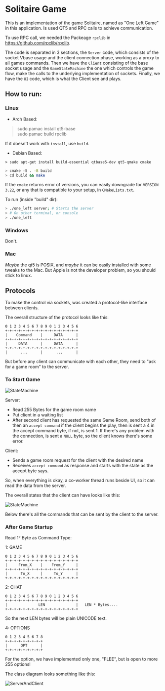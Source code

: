 # Solitaire Game

This is an implementation of the game Solitaire, named as "One Left Game" in this
application. Is used QT5 and RPC calls to achieve communication.

To use RPC call, we needed the Packeage `rpclib` in https://github.com/rpclib/rpclib.

The code is separated in 3 sections, the `Server` code, which consists of the socket Vbase usage
and the client connection phase, working as a proxy to all games commands. Then we have the `Client`
consisting of the base socket usage and the `GameStateMachine` the one which controls the
game flow, make the calls to the underlying implementation of sockets. Finally, we have
the `UI` code, which is what the Client see and plays.

## How to run:

### Linux

- Arch Based:

> sudo pamac install qt5-base   
> sudo pamac build rpclib

If it doesn't work with `install`, use `build`.

- Debian Based:

```
> sudo apt-get install build-essential qtbase5-dev qt5-qmake cmake
```

```bash
> cmake -S . -B build
> cd build && make
```

If the `cmake` returns error of versions, you can easily downgrade for `VERSION 3.22`, or any that is compatible to
your setup, in `CMakeLists.txt`.


To run (inside "build" dir):
```bash
> ./one_left server; # Starts the server
> # On other terminal, or console
> ./one_left
```

### Windows

Don't.

### Mac

_Maybe_ the qt5 is POSIX, and _maybe_ it can be easily installed with some tweaks to the Mac.
But Apple is not the developer problem, so you should stick to linux.

## Protocols

To make the control via sockets, was created a protocol-like interface between clients.

The overall structure of the protocol looks like this:

```
0 1 2 3 4 5 6 7 8 9 0 1 2 3 4 5 6
+-+-+-+-+-+-+-+-+-+-+-+-+-+-+-+-+
|    Command    |     DATA      |
+-+-+-+-+-+-+-+-+-+-+-+-+-+-+-+-+
|     DATA      |     DATA      |
+-+-+-+-+-+-+-+-+-+-+-+-+-+-+-+-+
|      ...      |      ...      |
```

But before any client can communicate with each other, they need to "ask for a game room"
to the server.

### To Start Game

![StateMachine](./resources/ConnectionSetup.png)

Server:

- Read 255 Bytes for the game room name
- Put client in a waiting list
- After second client has requested the same Game Room, send both of then an `accept command`
  if the client begins the play, then is sent a 4 in the accept command byte, if not, is sent 1. If there's any
  problem with the connection, is sent a `NULL` byte, so the client knows there's some
  error.

Client:

- Sends a game room request for the client with the desired name
- Receives `accept command` as response and starts with the state as the accept byte
  says.

So, when everything is okay, a co-worker thread runs beside UI, so it can read the data from the
server.

The overall states that the client can have looks like this:

![StateMachine](./resources/GameStateMachine.png)

Below there's all the commands that can be sent by the client to the server.

### After Game Startup

Read 1° Byte as Command Type:

1: GAME

```
0 1 2 3 4 5 6 7 8 9 0 1 2 3 4 5 6
+-+-+-+-+-+-+-+-+-+-+-+-+-+-+-+-+
|     From_X    |    From_Y     |
+-+-+-+-+-+-+-+-+-+-+-+-+-+-+-+-+
|      To_X     |     To_Y      |
+-+-+-+-+-+-+-+-+-+-+-+-+-+-+-+-+
```

2: CHAT

```
0 1 2 3 4 5 6 7 8 9 0 1 2 3 4 5 6
+-+-+-+-+-+-+-+-+-+-+-+-+-+-+-+-+
|              LEN              |   LEN * Bytes....
+-+-+-+-+-+-+-+-+-+-+-+-+-+-+-+-+
```

So the next LEN bytes will be plain UNICODE text.

4: OPTIONS

```
0 1 2 3 4 5 6 7 8
+-+-+-+-+-+-+-+-+
|      OPT      |
+-+-+-+-+-+-+-+-+
```

For the option, we have implemented only one, "FLEE", but is open to more 255 options!

The class diagram looks something like this:

![ServerAndClient](./resources/ServerAndClientClassDiagram.png)
